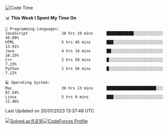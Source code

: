 
<!--START_SECTION:waka-->
![Code Time](http://img.shields.io/badge/Code%20Time-2%2C352%20hrs%2042%20mins-blue)

📊 **This Week I Spent My Time On** 

```text
💬 Programming Languages: 
JavaScript               20 hrs 19 mins      ████████████░░░░░░░░░░░░░   49.09% 
HTML                     5 hrs 45 mins       ███░░░░░░░░░░░░░░░░░░░░░░   13.91% 
Java                     4 hrs 14 mins       ██░░░░░░░░░░░░░░░░░░░░░░░   10.25% 
C++                      2 hrs 59 mins       █░░░░░░░░░░░░░░░░░░░░░░░░   7.23% 
Python                   2 hrs 56 mins       █░░░░░░░░░░░░░░░░░░░░░░░░   7.12%

💻 Operating System: 
Mac                      36 hrs 13 mins      ██████████████████████░░░   87.54% 
Linux                    5 hrs 9 mins        ███░░░░░░░░░░░░░░░░░░░░░░   12.46%

```


 Last Updated on 20/01/2023 13:37:48 UTC
<!--END_SECTION:waka-->
[![Solved.ac프로필](http://mazassumnida.wtf/api/generate_badge?boj=hckim96)](https://solved.ac/hckim96)[![CodeForces Profile](https://cf.leed.at?id=hckim96)](https://codeforces.com/profile/hckim96)
